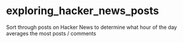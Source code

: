 # exploring_hacker_news_posts
Sort through posts on Hacker News to determine what hour of the day averages the most posts / comments
